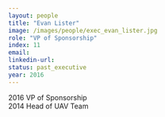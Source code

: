 ```yaml
---
layout: people
title: "Evan Lister"
image: /images/people/exec_evan_lister.jpg
role: "VP of Sponsorship"
index: 11
email:
linkedin-url:
status: past_executive
year: 2016
---
```

2016 VP of Sponsorship
<br>2014 Head of UAV Team

